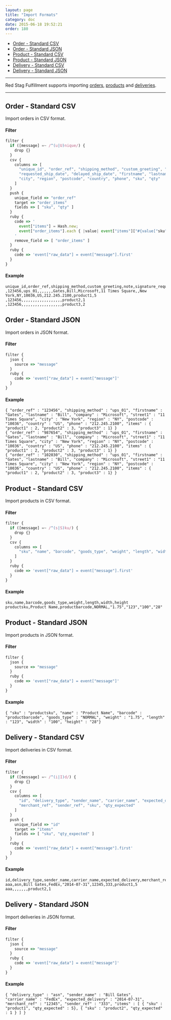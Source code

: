 ```yaml
---
layout: page
title: "Import Formats"
category: doc
date: 2015-06-18 19:52:21
order: 180
---
```


* [Order - Standard CSV](#order_standard_csv)
* [Order - Standard JSON](#order_standard_json)
* [Product - Standard CSV](#product_standard_csv)
* [Product - Standard JSON](#product_standard_json)
* [Delivery - Standard CSV](#delivery_standard_csv)
* [Delivery - Standard JSON](#delivery_standard_json)

---

Red Stag Fulfillment supports importing <a href="/ref/order.html">orders</a>, <a href="/ref/product.html">products</a> and <a href="/ref/delivery.html">deliveries</a>.

---
<h2 id="order_standard_csv">
Order - Standard CSV
</h2>

Import orders in CSV format.

#### Filter

```javascript
filter {
  if ([message] =~ /^(u|U)nique/) {
    drop {}
  }
  csv {
    columns => [
      "unique_id", "order_ref", "shipping_method", "custom_greeting", "note", "signature_required", "overbox",
      "requested_ship_date", "delayed_ship_date", "firstname", "lastname", "company", "street1", "street2",
      "city", "region", "postcode", "country", "phone", "sku", "qty"
    ]
  }
  push {
    unique_field => "order_ref"
    target => "order_items"
    fields => [ "sku", "qty" ]
  }
  ruby {
    code => '
      event["items"] = Hash.new; 
      event["order_items"].each { |value| event["items"]["#{value["sku"]}"] = "#{value["qty"]}" }
    '
    remove_field => [ "order_items" ]
  }
  ruby {
    code => 'event["raw_data"] = event["message"].first'
  }
}
```

#### Example

```
unique_id,order_ref,shipping_method,custom_greeting,note,signature_required,overbox,requested_ship_date,delayed_ship_date,firstname,lastname,company,street1,street2,city,region,postcode,country,phone,sku,qty
,123456,ups_01,,,,,,,Gates,Bill,Microsoft,11 Times Square,,New York,NY,10036,US,212.245.2100,product1,5
,123456,,,,,,,,,,,,,,,,,,product2,1
,123456,,,,,,,,,,,,,,,,,,product3,2
```

<h2 id="order_standard_json">
Order - Standard JSON
</h2>

Import orders in JSON format.

#### Filter

```javascript
filter {
  json {
    source => "message"
  }
  ruby {
    code => 'event["raw_data"] = event["message"]'
  }
}
```

#### Example

```
{ "order_ref" : "123456", "shipping_method" : "ups_01", "firstname" : "Gates", "lastname" : "Bill", "company" : "Microsoft", "street1" : "11 Times Square", "city" : "New York", "region" : "NY", "postcode" : "10036", "country" : "US", "phone" : "212.245.2100", "items" : { "product1" : 2, "product2" : 3, "product3" : 1} }
{ "order_ref" : "987654", "shipping_method" : "ups_01", "firstname" : "Gates", "lastname" : "Bill", "company" : "Microsoft", "street1" : "11 Times Square", "city" : "New York", "region" : "NY", "postcode" : "10036", "country" : "US", "phone" : "212.245.2100", "items" : { "product1" : 2, "product2" : 3, "product3" : 1} }
{ "order_ref" : "102030", "shipping_method" : "ups_01", "firstname" : "Gates", "lastname" : "Bill", "company" : "Microsoft", "street1" : "11 Times Square", "city" : "New York", "region" : "NY", "postcode" : "10036", "country" : "US", "phone" : "212.245.2100", "items" : { "product1" : 2, "product2" : 3, "product3" : 1} }
```

<h2 id="product_standard_csv">
Product - Standard CSV
</h2>

Import products in CSV format.

#### Filter

```javascript
filter {
  if ([message] =~ /^(s|S)ku/) {
    drop {}
  }
  csv {
    columns => [
      "sku", "name", "barcode", "goods_type", "weight", "length", "width", "height"
    ]
  }
  ruby {
    code => 'event["raw_data"] = event["message"].first'
  }
}
```

#### Example

```
sku,name,barcode,goods_type,weight,length,width,height
productsku,Product Name,productbarcode,NORMAL,"1.75","123","100","28"
```

<h2 id="product_standard_json">
Product - Standard JSON
</h2>

Import products in JSON format.

#### Filter

```javascript
filter {
  json {
    source => "message"
  }
  ruby {
    code => 'event["raw_data"] = event["message"]'
  }
}
```

#### Example

```
{ "sku" : "productsku", "name" : "Product Name", "barcode" : "productbarcode", "goods_type" : "NORMAL", "weight" : "1.75", "length" : "123", "width" : "100", "height" : "28"}
```

<h2 id="delivery_standard_csv">
Delivery - Standard CSV
</h2>

Import deliveries in CSV format.

#### Filter

```javascript
filter {
  if ([message] =~ /^(i|I)d/) {
    drop {}
  }
  csv {
    columns => [
      "id", "delivery_type", "sender_name", "carrier_name", "expected_delivery",
      "merchant_ref", "sender_ref", "sku", "qty_expected"
    ]
  }
  push {
    unique_field => "id"
    target => "items"
    fields => [ "sku", "qty_expected" ]
  }
  ruby {
    code => 'event["raw_data"] = event["message"].first'
  }
}
```

#### Example

```
id,delivery_type,sender_name,carrier_name,expected_delivery,merchant_ref,sender_ref,sku,qty_expected
aaa,asn,Bill Gates,FedEx,"2014-07-31",12345,333,product1,5
aaa,,,,,,,product2,1
```

<h2 id="delivery_standard_json">
Delivery - Standard JSON
</h2>

Import deliveries in JSON format.

#### Filter

```javascript
filter {
  json {
    source => "message"
  }
  ruby {
    code => 'event["raw_data"] = event["message"]'
  }
}
```

#### Example

```
{ "delivery_type" : "asn", "sender_name" : "Bill Gates", "carrier_name" : "FedEx", "expected_delivery" : "2014-07-31", "merchant_ref" : "12345", "sender_ref" : "333", "items" : [ { "sku" : "product1", "qty_expected" : 5}, { "sku" : "product2", "qty_expected" : 1 } ] }
```
